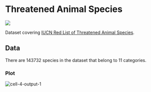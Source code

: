 # Threatened Animal Species

<div>

[![](https://github.com/datonic/threatened-animal-species/actions/workflows/ci.yaml/badge.svg)](https://github.com/datonic/threatened-animal-species/actions/workflows/ci.yaml)

</div>

Dataset covering [IUCN Red List of Threatened Animal
Species](https://www.iucnredlist.org/).

## Data

There are 143732 species in the dataset that belong to 11 categories.

### Plot

![cell-4-output-1](https://github.com/datonic/threatened-animal-species/assets/1682202/22819c5b-5929-405d-9353-3b17060cfbc3)
